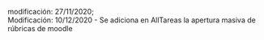 modificación:  27/11/2020;   
Modificación:  10/12/2020 - Se adiciona en AllTareas la apertura masiva de rúbricas de moodle

